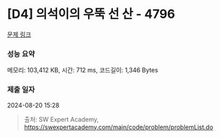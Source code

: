 # [D4] 의석이의 우뚝 선 산 - 4796 

[문제 링크](https://swexpertacademy.com/main/code/problem/problemDetail.do?contestProbId=AWS2h6AKBCoDFAVT) 

### 성능 요약

메모리: 103,412 KB, 시간: 712 ms, 코드길이: 1,346 Bytes

### 제출 일자

2024-08-20 15:28



> 출처: SW Expert Academy, https://swexpertacademy.com/main/code/problem/problemList.do